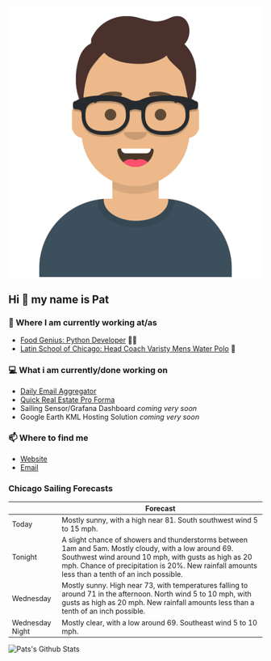 [![Social banner for p-j-falconer](https://raw.githubusercontent.com/P-J-FALCONER/P-J-FALCONER/master/assets/avataaars.svg)](https://patfalconer.com/)
## Hi :wave: my name is Pat

### 💼 Where I am currently working at/as
- [Food Genius: Python Developer](https://getfoodgenius.com/) 🍔🐍
- [Latin School of Chicago: Head Coach Varisty Mens Water Polo](https://www.latinschool.org/) 🤽


### 💻 What i am currently/done working on
 - [Daily Email Aggregator](https://github.com/P-J-FALCONER/dott_daily_mail)
 - [Quick Real Estate Pro Forma](https://github.com/P-J-FALCONER/henry)
 - Sailing Sensor/Grafana Dashboard *coming very soon*
 - Google Earth KML Hosting Solution *coming very soon*

### 📫 Where to find me
 - [Website](https://patfalconer.com/)
 - [Email](mailto:patrick.j.falconer@gmail.com)


### Chicago Sailing Forecasts
|   | Forecast  |
|---|---|
| Today | Mostly sunny, with a high near 81. South southwest wind 5 to 15 mph. |
| Tonight | A slight chance of showers and thunderstorms between 1am and 5am. Mostly cloudy, with a low around 69. Southwest wind around 10 mph, with gusts as high as 20 mph. Chance of precipitation is 20%. New rainfall amounts less than a tenth of an inch possible. |
| Wednesday | Mostly sunny. High near 73, with temperatures falling to around 71 in the afternoon. North wind 5 to 10 mph, with gusts as high as 20 mph. New rainfall amounts less than a tenth of an inch possible. |
| Wednesday Night | Mostly clear, with a low around 69. Southeast wind 5 to 10 mph. |

![Pats's Github Stats](https://github-readme-stats.vercel.app/api?username=p-j-falconer&show_icons=true&theme=radical)
